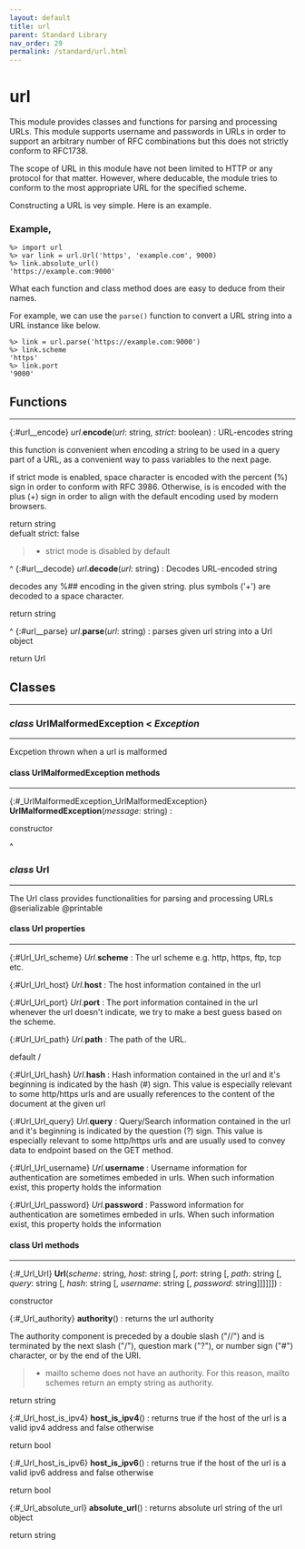 ```yaml
---
layout: default
title: url
parent: Standard Library
nav_order: 29
permalink: /standard/url.html
---
```


# url

This module provides classes and functions for parsing and processing URLs.
This module supports username and passwords in URLs in order to support an 
arbitrary number of RFC combinations but this does not strictly conform to 
RFC1738.

The scope of URL in this module have not been limited to HTTP or any protocol 
for that matter. However, where deducable, the module tries to conform to the 
most appropriate URL for the specified scheme.

Constructing a URL is vey simple. Here is an example.

### Example,

```blade-repl
%> import url
%> var link = url.Url('https', 'example.com', 9000)
%> link.absolute_url()
'https://example.com:9000'
```

What each function and class method does are easy to deduce from their names.

For example, we can use the `parse()` function to convert a URL string into a URL 
instance like below.

```blade-repl
%> link = url.parse('https://example.com:9000')
%> link.scheme
'https'
%> link.port
'9000'
```



<h2>Functions</h2><hr>

{:#url__encode} _url_.**encode**(_url_: string, _strict_: boolean)
: URL-encodes string
  
  this function is convenient when encoding a string to be used in 
  a query part of a URL, as a convenient way to pass variables to 
  the next page.
 
  if strict mode is enabled, space character is encoded with the 
  percent (%) sign in order to conform with RFC 3986. Otherwise,
  is is encoded with the plus (+) sign in order to align with
  the default encoding used by modern browsers.
   <div class="cite"><span class="hint">return</span> <span>string</span></div>

   <div class="cite"><span class="hint">defualt</span> <span>strict: false</span></div>

  > - strict mode is disabled by default


^
{:#url__decode} _url_.**decode**(_url_: string)
: Decodes URL-encoded string
  
  decodes any %## encoding in the given string. 
  plus symbols ('+') are decoded to a space character.
   <div class="cite"><span class="hint">return</span> <span>string</span></div>



^
{:#url__parse} _url_.**parse**(_url_: string)
: parses given url string into a Url object
   <div class="cite"><span class="hint">return</span> <span>Url</span></div>





<h2>Classes</h2><hr>



### _class_ UrlMalformedException  < _Exception_
---

Excpetion thrown when a url is malformed


#### class UrlMalformedException methods
---

{:#_UrlMalformedException_UrlMalformedException} **UrlMalformedException**(_message_: string)
:  <div class="cite"><span class="hint">constructor</span> <span></span></div>




^


### _class_ Url 
---

The Url class provides functionalities for parsing and processing URLs
  @serializable
  @printable


#### class Url properties
---

{:#Url_Url_scheme} _Url._**scheme**
: The url scheme e.g. http, https, ftp, tcp etc.


{:#Url_Url_host} _Url._**host**
: The host information contained in the url


{:#Url_Url_port} _Url._**port**
: The port information contained in the url whenever the url doesn't 
  indicate, we try to make a best guess based on the scheme.


{:#Url_Url_path} _Url._**path**
: The path of the URL.
   <div class="cite"><span class="hint">default</span> <span>/</span></div>



{:#Url_Url_hash} _Url._**hash**
: Hash information contained in the url and it's beginning is indicated by the 
  hash (#) sign. This value is especially relevant to some http/https urls 
  and are usually references to the content of the document 
  at the given url


{:#Url_Url_query} _Url._**query**
: Query/Search information contained in the url and it's beginning is indicated by the 
  question (?) sign. This value is especially relevant to some http/https urls and are 
  usually used to convey data to endpoint based on the GET method.


{:#Url_Url_username} _Url._**username**
: Username information for authentication are sometimes embeded in urls. When such information 
  exist, this property holds the information


{:#Url_Url_password} _Url._**password**
: Password information for authentication are sometimes embeded in urls. When such information 
  exist, this property holds the information


#### class Url methods
---

{:#_Url_Url} **Url**(_scheme_: string, _host_: string [, _port_: string [, _path_: string [, _query_: string [, _hash_: string [, _username_: string [, _password_: string]]]]]])
:  <div class="cite"><span class="hint">constructor</span> <span></span></div>



{:#_Url_authority} **authority**()
: returns the url authority
  
  The authority component is preceded by a double slash ("//") and is
  terminated by the next slash ("/"), question mark ("?"), or number
  sign ("#") character, or by the end of the URI.
 
  > - mailto scheme does not have an authority. For this reason, mailto schemes return an empty string as authority.
   <div class="cite"><span class="hint">return</span> <span>string</span></div>



{:#_Url_host_is_ipv4} **host_is_ipv4**()
: returns true if the host of the url is a valid ipv4 address
  and false otherwise
   <div class="cite"><span class="hint">return</span> <span>bool</span></div>



{:#_Url_host_is_ipv6} **host_is_ipv6**()
: returns true if the host of the url is a valid ipv6 address
  and false otherwise
   <div class="cite"><span class="hint">return</span> <span>bool</span></div>



{:#_Url_absolute_url} **absolute_url**()
: returns absolute url string of the url object
   <div class="cite"><span class="hint">return</span> <span>string</span></div>




